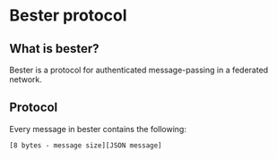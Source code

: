 Bester protocol
===============

## What is bester?

Bester is a protocol for authenticated message-passing in a federated network.

## Protocol

Every message in bester contains the following:

````
[8 bytes - message size][JSON message]
````